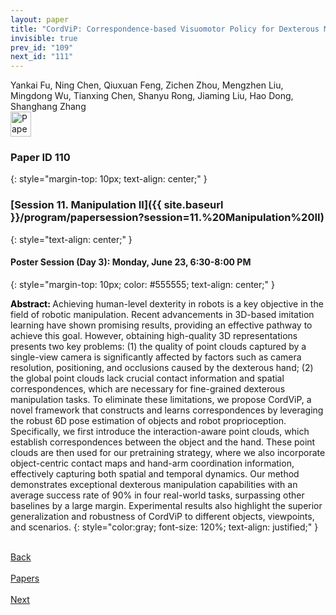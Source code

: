 ```yaml
---
layout: paper
title: "CordViP: Correspondence-based Visuomotor Policy for Dexterous Manipulation in Real-World"
invisible: true
prev_id: "109"
next_id: "111"
---
```

<div class="paper-authors">
  <div class="paper-author-box">
    <div class="paper-author-name">Yankai Fu, Ning Chen, Qiuxuan Feng, Zichen Zhou, Mengzhen Liu, Mingdong Wu, Tianxing Chen, Shanyu Rong, Jiaming Liu, Hao Dong, Shanghang Zhang</div>
    <div class="paper-author-uni"></div>
  </div>
</div>

<div class="paper-pdf">
  <div>
    <a href="https://www.roboticsproceedings.org/rss21/p110.pdf" title="Download PDF" target="_blank">
      <img src="{{ site.baseurl }}/images/paper_link_cardinal_red.png" alt="Paper PDF" width="33" height="40" />
    </a>
  </div>
</div>

### Paper ID 110
{: style="margin-top: 10px; text-align: center;" }

### [Session 11. Manipulation II]({{ site.baseurl }}/program/papersession?session=11.%20Manipulation%20II)
{: style="text-align: center;" }

#### Poster Session (Day 3): Monday, June 23, 6:30-8:00 PM
{: style="margin-top: 10px; color: #555555; text-align: center;" }

<b style="color: black;">Abstract: </b>Achieving human-level dexterity in robots is a key objective in the field of robotic manipulation. Recent advancements in 3D-based imitation learning have shown promising results, providing an effective pathway to achieve this goal. However, obtaining high-quality 3D representations presents two key problems:  (1) the quality of point clouds captured by a single-view camera is significantly affected by factors such as camera resolution, positioning, and occlusions caused by the dexterous hand; (2) the global point clouds lack crucial contact information and spatial correspondences, which are necessary for fine-grained dexterous manipulation tasks. To eliminate these limitations, we propose  CordViP, a novel framework that constructs and learns correspondences by leveraging the robust 6D pose estimation of objects and robot proprioception. Specifically, we first introduce the interaction-aware point clouds, which establish correspondences between the object and the hand. These point clouds are then used for our pretraining strategy, where we also incorporate object-centric contact maps and hand-arm coordination information, effectively capturing both spatial and temporal dynamics.  Our method demonstrates exceptional dexterous manipulation capabilities with an average success rate of 90% in four real-world tasks, surpassing other baselines by a large margin. Experimental results also highlight the superior generalization and robustness of CordViP to different objects, viewpoints, and scenarios.
{: style="color:gray; font-size: 120%; text-align: justified;" }

<div class="paper-menu">
  <div class="paper-menu-inner">
    <a href="{{ site.baseurl }}/program/papers/109/" title="Previous Paper">
            <div class="paper-menu-icon">
                <i class="fas fa-arrow-left"></i><br>
                <span class="paper-menu-label">Back</span>
            </div>
        </a>
    <a href="{{ site.baseurl }}/program/papers" title="All Papers">
      <div class="paper-menu-icon">
        <i class="fas fa-list"></i><br>
        <span class="paper-menu-label">Papers</span>
      </div>
    </a>
    <a href="{{ site.baseurl }}/program/papers/111/" title="Next Paper">
            <div class="paper-menu-icon">
                <i class="fas fa-arrow-right"></i><br>
                <span class="paper-menu-label">Next</span>
            </div>
        </a>
  </div>
</div>
